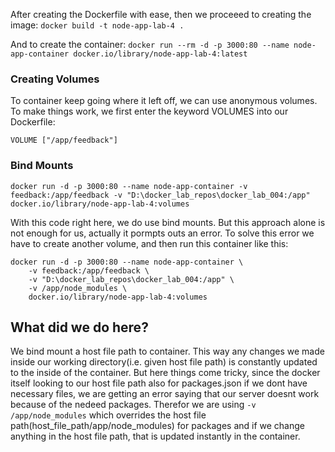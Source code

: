 After creating the Dockerfile with ease, then we proceeed to creating the image:
`docker build -t node-app-lab-4 .`

And to create the container: 
`docker run --rm -d -p 3000:80 --name node-app-container docker.io/library/node-app-lab-4:latest`

### Creating Volumes 

To container keep going where it left off, we can use anonymous volumes. To make things work, we first enter the keyword VOLUMES into our Dockerfile:

`VOLUME ["/app/feedback"]`

### Bind Mounts 

`docker run -d -p 3000:80 --name node-app-container -v feedback:/app/feedback -v "D:\docker_lab_repos\docker_lab_004:/app" docker.io/library/node-app-lab-4:volumes`

With this code right here, we do use bind mounts. But this approach alone is not enough for us, actually it pormpts outs an error. To solve this error we have to create another volume, and then run this container like this:

    docker run -d -p 3000:80 --name node-app-container \
        -v feedback:/app/feedback \
        -v "D:\docker_lab_repos\docker_lab_004:/app" \
        -v /app/node_modules \
        docker.io/library/node-app-lab-4:volumes

## What did we do here?

We bind mount a host file path to container. This way any changes we made inside our working directory(i.e. given host file path) is constantly updated to the inside of the container. But here things come tricky, since the docker itself looking to our host file path also for packages.json if we dont have necessary files, we are getting an error saying that our server doesnt work because of the nedeed packages. Therefor we are using `-v /app/node_modules` which overrides the host file path(host_file_path/app/node_modules) for packages and if we change anything in the host file path, that is updated instantly in the container.